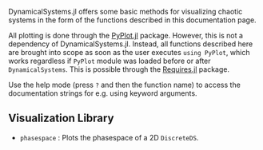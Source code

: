 DynamicalSystems.jl offers some basic methods for visualizing chaotic systems in
the form of the functions described in this documentation page.

All plotting is done through the [PyPlot.jl](https://github.com/JuliaPy/PyPlot.jl)
package. However, this is not a dependency of DynamicalSystems.jl. Instead, all
functions described here are brought into scope as soon as the user executes
`using PyPlot`, which works regardless if `PyPlot` module was loaded before or
after `DynamicalSystems`. This is possible through the [Requires.jl](https://github.com/MikeInnes/Requires.jl) package.

Use the help mode (press `?` and then the function name) to access the documentation
strings for e.g. using keyword arguments.

## Visualization Library
* `phasespace` : Plots the phasespace of a 2D `DiscreteDS`.
